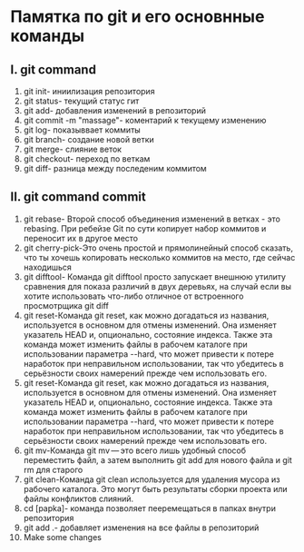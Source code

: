 # Памятка по git и его основнные команды

## I. git command
1. git init- иниилизация репозитория 
2. git status- текущий статус гит
3. git add- добавления изменений в репозиторий 
4. git commit -m "massage"- коментарий к текущему изменению 
5. git log- показыввает коммиты 
6. git branch- создание новой ветки 
7. git merge- слияние веток 
8. git checkout- переход по веткам 
9. git diff- разница между последеним коммитом
## II. git command commit 
1. git rebase- Второй способ объединения изменений в ветках - это rebasing. При ребейзе Git по сути копирует набор коммитов и переносит их в другое место
2. git cherry-pick-Это очень простой и прямолинейный способ сказать, что ты хочешь копировать несколько коммитов на место, где сейчас находишься
3. git difftool- Команда git difftool просто запускает внешнюю утилиту сравнения для показа различий в двух деревьях, на случай если вы хотите использовать что-либо отличное от встроенного просмотрщика git diff
4. git reset-Команда git reset, как можно догадаться из названия, используется в основном для отмены изменений. Она изменяет указатель HEAD и, опционально, состояние индекса. Также эта команда может изменить файлы в рабочем каталоге при использовании параметра --hard, что может привести к потере наработок при неправильном использовании, так что убедитесь в серьёзности своих намерений прежде чем использовать его.
5. git reset-Команда git reset, как можно догадаться из названия, используется в основном для отмены изменений. Она изменяет указатель HEAD и, опционально, состояние индекса. Также эта команда может изменить файлы в рабочем каталоге при использовании параметра --hard, что может привести к потере наработок при неправильном использовании, так что убедитесь в серьёзности своих намерений прежде чем использовать его.
6. git mv-Команда git mv — это всего лишь удобный способ переместить файл, а затем выполнить git add для нового файла и git rm для старого
7. git clean-Команда git clean используется для удаления мусора из рабочего каталога. Это могут быть результаты сборки проекта или файлы конфликтов слияний.
8. cd [papka]- команда позволяет пееремещаться в папках внутри репозитория
9. git add .- добавляет изменения на все файлы в репозиторий
10. Make some changes